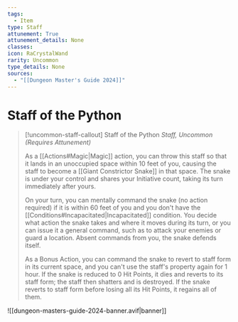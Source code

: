 ```yaml
---
tags:
  - Item
type: Staff
attunement: True
attunement_details: None
classes:
icon: RaCrystalWand
rarity: Uncommon
type_details: None
sources: 
  - "[[Dungeon Master's Guide 2024]]"
---
```

# Staff of the Python
>[!uncommon-staff-callout] Staff of the Python
>_Staff, Uncommon (Requires Attunement)_
>
>As a [[Actions#Magic\|Magic]] action, you can throw this staff so that it lands in an unoccupied space within 10 feet of you, causing the staff to become a [[Giant Constrictor Snake]] in that space. The snake is under your control and shares your Initiative count, taking its turn immediately after yours.
>
>On your turn, you can mentally command the snake (no action required) if it is within 60 feet of you and you don't have the [[Conditions#Incapacitated\|Incapacitated]] condition. You decide what action the snake takes and where it moves during its turn, or you can issue it a general command, such as to attack your enemies or guard a location. Absent commands from you, the snake defends itself.
>
>As a Bonus Action, you can command the snake to revert to staff form in its current space, and you can't use the staff's property again for 1 hour. If the snake is reduced to 0 Hit Points, it dies and reverts to its staff form; the staff then shatters and is destroyed. If the snake reverts to staff form before losing all its Hit Points, it regains all of them.
>


![[dungeon-masters-guide-2024-banner.avif|banner]]